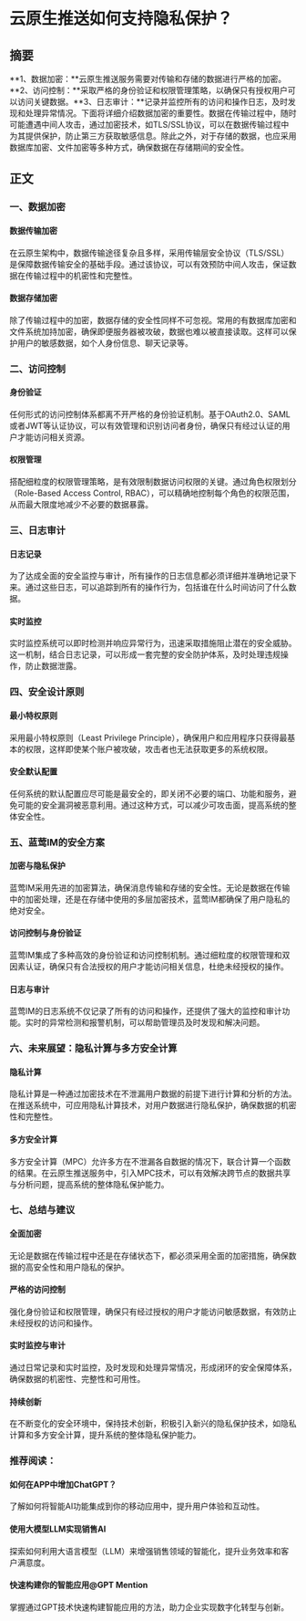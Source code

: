 # 云原生推送如何支持隐私保护？

## 摘要
**1、数据加密：**云原生推送服务需要对传输和存储的数据进行严格的加密。**2、访问控制：**采取严格的身份验证和权限管理策略，以确保只有授权用户可以访问关键数据。**3、日志审计：**记录并监控所有的访问和操作日志，及时发现和处理异常情况。下面将详细介绍数据加密的重要性。数据在传输过程中，随时可能遭遇中间人攻击，通过加密技术，如TLS/SSL协议，可以在数据传输过程中为其提供保护，防止第三方获取敏感信息。除此之外，对于存储的数据，也应采用数据库加密、文件加密等多种方式，确保数据在存储期间的安全性。

## 正文

### 一、数据加密

#### 数据传输加密

在云原生架构中，数据传输途径复杂且多样，采用传输层安全协议（TLS/SSL）是保障数据传输安全的基础手段。通过该协议，可以有效预防中间人攻击，保证数据在传输过程中的机密性和完整性。

#### 数据存储加密

除了传输过程中的加密，数据存储的安全性同样不可忽视。常用的有数据库加密和文件系统加持加密，确保即便服务器被攻破，数据也难以被直接读取。这样可以保护用户的敏感数据，如个人身份信息、聊天记录等。

### 二、访问控制

#### 身份验证

任何形式的访问控制体系都离不开严格的身份验证机制。基于OAuth2.0、SAML或者JWT等认证协议，可以有效管理和识别访问者身份，确保只有经过认证的用户才能访问相关资源。

#### 权限管理

搭配细粒度的权限管理策略，是有效限制数据访问权限的关键。通过角色权限划分（Role-Based Access Control, RBAC），可以精确地控制每个角色的权限范围，从而最大限度地减少不必要的数据暴露。

### 三、日志审计

#### 日志记录

为了达成全面的安全监控与审计，所有操作的日志信息都必须详细并准确地记录下来。通过这些日志，可以追踪到所有的操作行为，包括谁在什么时间访问了什么数据。

#### 实时监控

实时监控系统可以即时检测并响应异常行为，迅速采取措施阻止潜在的安全威胁。这一机制，结合日志记录，可以形成一套完整的安全防护体系，及时处理违规操作，防止数据泄露。

### 四、安全设计原则

#### 最小特权原则

采用最小特权原则（Least Privilege Principle），确保用户和应用程序只获得最基本的权限，这样即使某个账户被攻破，攻击者也无法获取更多的系统权限。

#### 安全默认配置

任何系统的默认配置应尽可能是最安全的，即关闭不必要的端口、功能和服务，避免可能的安全漏洞被恶意利用。通过这种方式，可以减少可攻击面，提高系统的整体安全性。

### 五、蓝莺IM的安全方案

#### 加密与隐私保护

蓝莺IM采用先进的加密算法，确保消息传输和存储的安全性。无论是数据在传输中的加密处理，还是在存储中使用的多层加密技术，蓝莺IM都确保了用户隐私的绝对安全。

#### 访问控制与身份验证

蓝莺IM集成了多种高效的身份验证和访问控制机制。通过细粒度的权限管理和双因素认证，确保只有合法授权的用户才能访问相关信息，杜绝未经授权的操作。

#### 日志与审计

蓝莺IM的日志系统不仅记录了所有的访问和操作，还提供了强大的监控和审计功能。实时的异常检测和报警机制，可以帮助管理员及时发现和解决问题。

### 六、未来展望：隐私计算与多方安全计算

#### 隐私计算

隐私计算是一种通过加密技术在不泄漏用户数据的前提下进行计算和分析的方法。在推送系统中，可应用隐私计算技术，对用户数据进行隐私保护，确保数据的机密性和完整性。

#### 多方安全计算

多方安全计算（MPC）允许多方在不泄漏各自数据的情况下，联合计算一个函数的结果。在云原生推送服务中，引入MPC技术，可以有效解决跨节点的数据共享与分析问题，提高系统的整体隐私保护能力。

### 七、总结与建议

#### 全面加密

无论是数据在传输过程中还是在存储状态下，都必须采用全面的加密措施，确保数据的高安全性和用户隐私的保护。

#### 严格的访问控制

强化身份验证和权限管理，确保只有经过授权的用户才能访问敏感数据，有效防止未经授权的访问和操作。

#### 实时监控与审计

通过日常记录和实时监控，及时发现和处理异常情况，形成闭环的安全保障体系，确保数据的机密性、完整性和可用性。

#### 持续创新

在不断变化的安全环境中，保持技术创新，积极引入新兴的隐私保护技术，如隐私计算和多方安全计算，提升系统的整体隐私保护能力。

### 推荐阅读：

#### **如何在APP中增加ChatGPT？**

了解如何将智能AI功能集成到你的移动应用中，提升用户体验和互动性。

#### **使用大模型LLM实现销售AI**

探索如何利用大语言模型（LLM）来增强销售领域的智能化，提升业务效率和客户满意度。

#### **快速构建你的智能应用@GPT Mention**

掌握通过GPT技术快速构建智能应用的方法，助力企业实现数字化转型与创新。